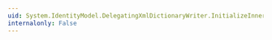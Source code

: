 ```yaml
---
uid: System.IdentityModel.DelegatingXmlDictionaryWriter.InitializeInnerWriter(System.Xml.XmlDictionaryWriter)
internalonly: False
---
```

